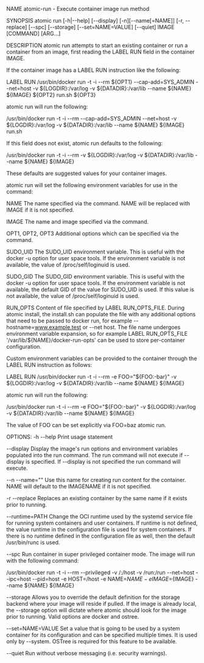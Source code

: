 NAME
atomic-run - Execute container image run method

SYNOPSIS
atomic run [-h|--help] [--display] [-n][--name[=NAME]] [-r, --replace] [--spc] [--storage] [--set=NAME=VALUE] [--quiet] IMAGE [COMMAND] [ARG...]

DESCRIPTION
atomic run attempts to start an existing container or run a container from an image, first reading the LABEL RUN field in the container IMAGE.

If the container image has a LABEL RUN instruction like the following:

LABEL RUN /usr/bin/docker run -t -i --rm \${OPT1} --cap-add=SYS_ADMIN --net=host -v \${LOGDIR}:/var/log -v \${DATADIR}:/var/lib --name \${NAME} \${IMAGE} \${OPT2} run.sh \${OPT3}

atomic run will run the following:

/usr/bin/docker run -t -i --rm --cap-add=SYS_ADMIN --net=host -v ${LOGDIR}:/var/log -v ${DATADIR}:/var/lib --name ${NAME} ${IMAGE} run.sh

If this field does not exist, atomic run defaults to the following:

/usr/bin/docker run -t -i --rm -v ${LOGDIR}:/var/log -v ${DATADIR}:/var/lib --name ${NAME} ${IMAGE}

These defaults are suggested values for your container images.

atomic run will set the following environment variables for use in the command:

NAME The name specified via the command. NAME will be replaced with IMAGE if it is not specified.

IMAGE The name and image specified via the command.

OPT1, OPT2, OPT3 Additional options which can be specified via the command.

SUDO_UID The SUDO_UID environment variable. This is useful with the docker -u option for user space tools. If the environment variable is not available, the value of /proc/self/loginuid is used.

SUDO_GID The SUDO_GID environment variable. This is useful with the docker -u option for user space tools. If the environment variable is not available, the default GID of the value for SUDO_UID is used. If this value is not available, the value of /proc/self/loginuid is used.

RUN_OPTS Content of file specified by LABEL RUN_OPTS_FILE. During atomic install, the install.sh can populate the file with any additional options that need to be passed to docker run, for example --hostname=www.example.test or --net host. The file name undergoes environment variable expansion, so for example LABEL RUN_OPTS_FILE '/var/lib/${NAME}/docker-run-opts' can be used to store per-container configuration.

Custom environment variables can be provided to the container through the LABEL RUN instruction as follows:

LABEL RUN /usr/bin/docker run -t -i --rm -e FOO="\${FOO:-bar}" -v \${LOGDIR}:/var/log -v \${DATADIR}:/var/lib --name \${NAME} \${IMAGE}

atomic run will run the following:

/usr/bin/docker run -t -i --rm -e FOO="${FOO:-bar}" -v ${LOGDIR}:/var/log -v ${DATADIR}:/var/lib --name ${NAME} ${IMAGE}

The value of FOO can be set explicitly via FOO=baz atomic run.

OPTIONS:
-h --help Print usage statement

--display Display the image's run options and environment variables populated into the run command. The run command will not execute if --display is specified. If --display is not specified the run command will execute.

--n --name="" Use this name for creating run content for the container. NAME will default to the IMAGENAME if it is not specified.

-r --replace Replaces an existing container by the same name if it exists prior to running.

--runtime=PATH Change the OCI runtime used by the systemd service file for running system containers and user containers. If runtime is not defined, the value runtime in the configuration file is used for system containers. If there is no runtime defined in the configuration file as well, then the default /usr/bin/runc is used.

--spc Run container in super privileged container mode. The image will run with the following command:

/usr/bin/docker run -t -i --rm --privileged -v /:/host -v /run:/run --net=host --ipc=host --pid=host -e HOST=/host -e NAME=${NAME} -e IMAGE=${IMAGE} --name ${NAME} ${IMAGE}

--storage Allows you to override the default definition for the storage backend where your image will reside if pulled. If the image is already local, the --storage option will dictate where atomic should look for the image prior to running. Valid options are docker and ostree.

--set=NAME=VALUE Set a value that is going to be used by a system container for its configuration and can be specified multiple times. It is used only by --system. OSTree is required for this feature to be available.

--quiet Run without verbose messaging (i.e. security warnings).

